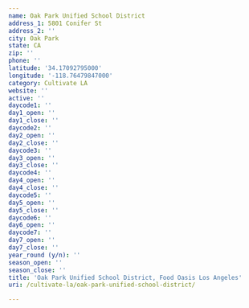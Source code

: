 ```yaml
---
name: Oak Park Unified School District
address_1: 5801 Conifer St
address_2: ''
city: Oak Park
state: CA
zip: ''
phone: ''
latitude: '34.17092795000'
longitude: '-118.76479847000'
category: Cultivate LA
website: ''
active: ''
daycode1: ''
day1_open: ''
day1_close: ''
daycode2: ''
day2_open: ''
day2_close: ''
daycode3: ''
day3_open: ''
day3_close: ''
daycode4: ''
day4_open: ''
day4_close: ''
daycode5: ''
day5_open: ''
day5_close: ''
daycode6: ''
day6_open: ''
daycode7: ''
day7_open: ''
day7_close: ''
year_round (y/n): ''
season_open: ''
season_close: ''
title: 'Oak Park Unified School District, Food Oasis Los Angeles'
uri: /cultivate-la/oak-park-unified-school-district/

---
```


